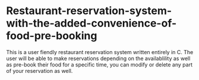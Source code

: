 # Restaurant-reservation-system-with-the-added-convenience-of-food-pre-booking

This is a user fiendly restaurant reservation system written entirely in C.
The user will be able to make reservations depending on the availablility as well as pre-book their food for a specific time, 
you can modify or delete any part of your reservation as well.
